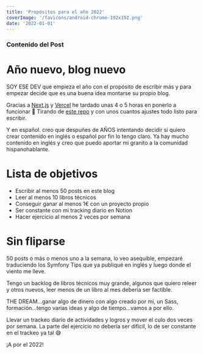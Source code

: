 ```yaml
---
title: 'Propósitos para el año 2022'
coverImage: '/favicons/android-chrome-192x192.png'
date: '2022-01-01'
---
```


### Contenido del Post

# Año nuevo, blog nuevo

SOY ESE DEV que empieza el año con el propósito de escribir más y para empezar decide que es una buena idea montarse su propio blog.

Gracias a [Next.js](https://nextjs.org) y [Vercel](https://vercel.com) he tardado unas 4 o 5 horas en ponerlo a funcionar 🤩 Tirando de [este repo](https://github.com/vercel/next.js/tree/canary/examples/blog-starter) y con unos cuantos ajustes todo listo para escribir.

Y en español. creo que despuñes de AÑOS intentando decidir si quiero crear contenido en inglés o español por fin lo tengo claro. Ya hay mucho contenido en inglés y creo que puedo aportar mi granito a la comunidad hispanohablante.

# Lista de objetivos

- Escribir al menos 50 posts en este blog
- Leer al menos 10 libros técnicos
- Conseguir ganar al menos 1€ con un proyecto propio
- Ser constante con mi tracking diario en Notion
- Hacer ejercicio al menos 2 veces por semana

# Sin fliparse

50 posts o más o menos uno a la semana, lo veo asequible, empezaré traduciendo los Symfony Tips que ya publiqué en inglés y luego donde el viento me lleve.

Tengo un backlog de libros técnicos muy grande, algunos que quiero releer y otros nuevos, leer menos de un libro al mes debería ser factible.

THE DREAM...ganar algo de dinero con algo creado por mi, un Sass, formación...tengo varias ideas y algo de tiempo...vamos a por ello.

Llevar un trackeo diario de actividades y logros y mover el culo dos veces por semana. La parte del ejercicio no debería ser difícil, lo de ser constante en el trackeo ya tal 😅

¡A por el 2022!
